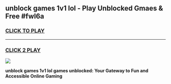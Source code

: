 
## unblock games 1v1 lol - Play Unblocked Gmaes & Free #fwl6a
<h3>
<a href="https://news.freeplayer.one?title=unblock_games_1v1_lol&ref=26F">CLICK TO PLAY</a></h3>
<hr>

<h3>
<a href="https://news.freeplayer.one?title=unblock_games_1v1_lol&ref=26F">CLICK 2 PLAY</a>
  
</h3>

<a href="https://news.freeplayer.one?title=unblock_games_1v1_lol&ref=26F/"><img src="https://clearcache.store/games.png"></a>


**unblock games 1v1 lol games unblocked: Your Gateway to Fun and Accessible Online Gaming**
